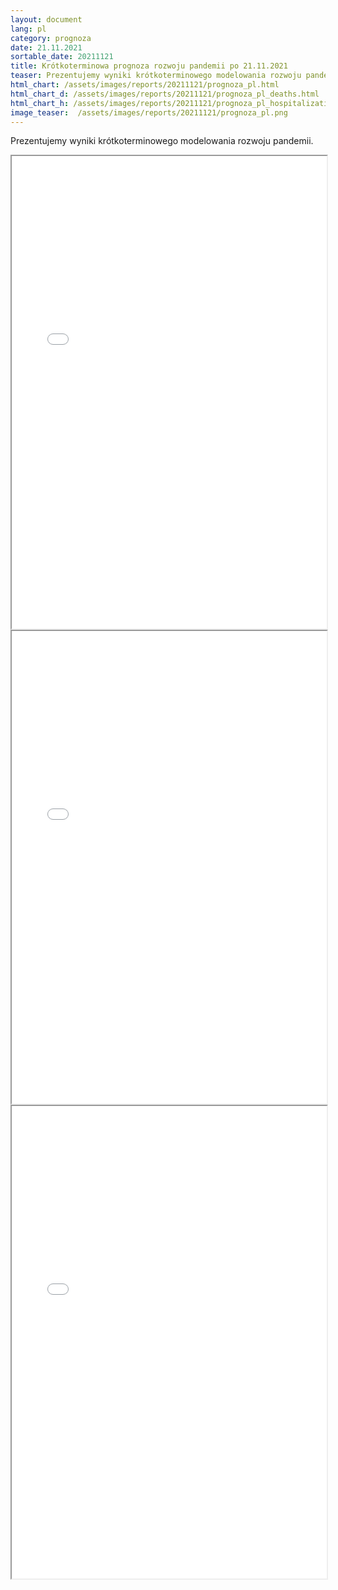 ```yaml
---
layout: document
lang: pl
category: prognoza
date: 21.11.2021
sortable_date: 20211121
title: Krótkoterminowa prognoza rozwoju pandemii po 21.11.2021 
teaser: Prezentujemy wyniki krótkoterminowego modelowania rozwoju pandemii.
html_chart: /assets/images/reports/20211121/prognoza_pl.html
html_chart_d: /assets/images/reports/20211121/prognoza_pl_deaths.html
html_chart_h: /assets/images/reports/20211121/prognoza_pl_hospitalizations.html
image_teaser:  /assets/images/reports/20211121/prognoza_pl.png
---
```


Prezentujemy wyniki krótkoterminowego modelowania rozwoju pandemii.

<div style="text-align: center" class="row 80%">
    <span class="image fit">
        <iframe src="{{ page.html_chart }}" alt="" style="width: 100%; height:54em;"></iframe>
    </span>
</div>

<div style="text-align: center" class="row 80%">
    <span class="image fit">
        <iframe src="{{ page.html_chart_d }}" alt="" style="width: 100%; height:54em;"></iframe>
    </span>
</div>

<div style="text-align: center" class="row 80%">
    <span class="image fit">
        <iframe src="{{ page.html_chart_h }}" alt="" style="width: 100%; height:54em;"></iframe>
    </span>
</div>

